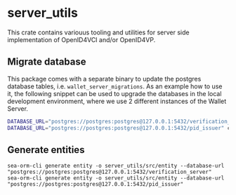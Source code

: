 # server_utils

This crate contains variouus tooling and utilities for server side implementation of
OpenID4VCI and/or OpenID4VP.

## Migrate database

This package comes with a separate binary to update the postgres database
tables, i.e. `wallet_server_migrations`.
As an example how to use it, the following snippet can be used to upgrade the
databases in the local development environment, where we use 2 different
instances of the Wallet Server.

```sh
DATABASE_URL="postgres://postgres:postgres@127.0.0.1:5432/verification_server" cargo run --bin wallet_server_migrations -- fresh
DATABASE_URL="postgres://postgres:postgres@127.0.0.1:5432/pid_issuer" cargo run --bin wallet_server_migrations -- fresh
```

## Generate entities

```
sea-orm-cli generate entity -o server_utils/src/entity --database-url "postgres://postgres:postgres@127.0.0.1:5432/verification_server"
sea-orm-cli generate entity -o server_utils/src/entity --database-url "postgres://postgres:postgres@127.0.0.1:5432/pid_issuer"
```
